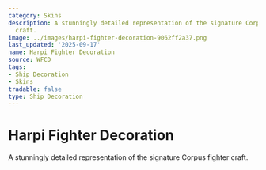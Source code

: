 ```yaml
---
category: Skins
description: A stunningly detailed representation of the signature Corpus fighter
  craft.
image: ../images/harpi-fighter-decoration-9062ff2a37.png
last_updated: '2025-09-17'
name: Harpi Fighter Decoration
source: WFCD
tags:
- Ship Decoration
- Skins
tradable: false
type: Ship Decoration
---
```


# Harpi Fighter Decoration

A stunningly detailed representation of the signature Corpus fighter craft.

